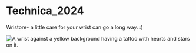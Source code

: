 # Technica_2024
Wristore- a little care for your wrist can go a long way. :)

![A wrist against a yellow background having a tattoo with hearts and stars on it.]([https://github.com/SwathiR03/Technica_2024/blob/master/Wristore_logo.jpg])



